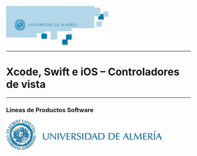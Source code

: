 ![](https://github.com/juanrdzbaeza/firstApp/blob/master/images/portada_cabecera.png)


------------

# Xcode, Swift e iOS – Controladores de vista

------------
### Lineas de Productos Software

> 

![](https://github.com/juanrdzbaeza/firstApp/blob/master/images/portada_pie.png)
